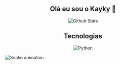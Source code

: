 <div align="center">
  <h2>Olá eu sou o Kayky 🤙</h2>
</div>

<div align="center">
  
![Github Stats](https://github-readme-stats.vercel.app/api?username=KaykyPramos&show_icons=true&theme=tokyonight&bg_color=0,DEB0DF,5583FF&icon_color=171a4a&text_color=045076&title_color=4c007d&border_color=000)
</div>

<div align="center">
  <h2>Tecnologias</h2> 
  <img aling="center" alt="Python" src="https://img.shields.io/badge/Python-3776AB?style=for-the-badge&logo=python&logoColor=white"/>
</div>

![Snake animation](https://github.com/KaykyPramos/KaykyPramos/blob/output/github-contribution-grid-snake.svg)
